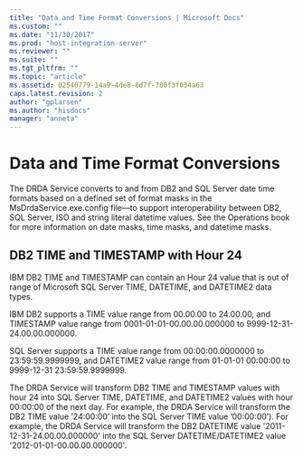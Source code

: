 ```yaml
---
title: "Data and Time Format Conversions | Microsoft Docs"
ms.custom: ""
ms.date: "11/30/2017"
ms.prod: "host-integration-server"
ms.reviewer: ""
ms.suite: ""
ms.tgt_pltfrm: ""
ms.topic: "article"
ms.assetid: 02540779-14a9-4de8-8d7f-780f3f034a63
caps.latest.revision: 2
author: "gplarsen"
ms.author: "hisdocs"
manager: "anneta"
---
```

# Data and Time Format Conversions
The DRDA Service converts to and from DB2 and SQL Server date time formats based on a defined set of format masks in the MsDrdaService.exe.config file—to support interoperability between DB2, SQL Server, ISO and string literal datetime values. See the Operations book for more information on date masks, time masks, and datetime masks.  
  
## DB2 TIME and TIMESTAMP with Hour 24  
 IBM DB2 TIME and TIMESTAMP can contain an Hour 24 value that is out of range of Microsoft SQL Server TIME, DATETIME, and DATETIME2 data types.  
  
 IBM DB2 supports a TIME value range from 00.00.00 to 24.00.00, and TIMESTAMP value range from 0001-01-01-00.00.00.000000 to 9999-12-31-24.00.00.000000.  
  
 SQL Server supports a TIME value range from 00:00:00.0000000 to 23:59:59.9999999, and DATETIME2 value range from 01-01-01 00:00:00 to 9999-12-31 23:59:59.9999999.  
  
 The DRDA Service will transform DB2 TIME and TIMESTAMP values with hour 24 into SQL Server TIME, DATETIME, and DATETIME2 values with hour 00:00:00 of the next day. For example, the DRDA Service will transform the DB2 TIME value ’24:00:00’ into the SQL Server TIME value ’00:00:00’). For example, the DRDA Service will transform the DB2 DATETIME value '2011-12-31-24.00.00.000000' into the SQL Server DATETIME/DATETIME2 value '2012-01-01-00.00.00.000000'.